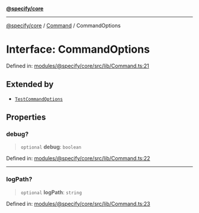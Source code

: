 [**@specify/core**](../../README.md)

***

[@specify/core](../../modules.md) / [Command](../README.md) / CommandOptions

# Interface: CommandOptions

Defined in: [modules/@specify/core/src/lib/Command.ts:21](https://github.com/specify-bdd/specify-core/blob/47b04e46253b9c5ba29e870a4c53fb0503a1b0ae/modules/@specify/core/src/lib/Command.ts#L21)

## Extended by

- [`TestCommandOptions`](../../TestCommand/interfaces/TestCommandOptions.md)

## Properties

### debug?

> `optional` **debug**: `boolean`

Defined in: [modules/@specify/core/src/lib/Command.ts:22](https://github.com/specify-bdd/specify-core/blob/47b04e46253b9c5ba29e870a4c53fb0503a1b0ae/modules/@specify/core/src/lib/Command.ts#L22)

***

### logPath?

> `optional` **logPath**: `string`

Defined in: [modules/@specify/core/src/lib/Command.ts:23](https://github.com/specify-bdd/specify-core/blob/47b04e46253b9c5ba29e870a4c53fb0503a1b0ae/modules/@specify/core/src/lib/Command.ts#L23)
